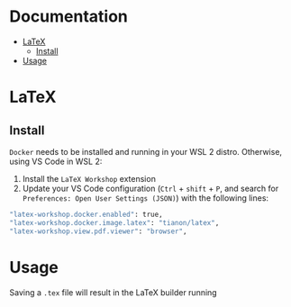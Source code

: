 # Documentation

<!-- START doctoc generated TOC please keep comment here to allow auto update -->
<!-- DON'T EDIT THIS SECTION, INSTEAD RE-RUN doctoc TO UPDATE -->

- [LaTeX](#latex)
  - [Install](#install)
- [Usage](#usage)

<!-- END doctoc generated TOC please keep comment here to allow auto update -->

# LaTeX

## Install

`Docker` needs to be installed and running in your WSL 2 distro. Otherwise, using VS Code in WSL 2:

1. Install the `LaTeX Workshop` extension
2. Update your VS Code configuration (`Ctrl` + `shift` + `P`, and search for `Preferences: Open User Settings (JSON)`) with the following lines:

```sh
"latex-workshop.docker.enabled": true,
"latex-workshop.docker.image.latex": "tianon/latex",
"latex-workshop.view.pdf.viewer": "browser",
```

# Usage

Saving a `.tex` file will result in the LaTeX builder running
